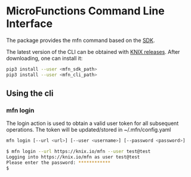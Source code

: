 <!--
   Copyright 2020 The KNIX Authors

   Licensed under the Apache License, Version 2.0 (the "License");
   you may not use this file except in compliance with the License.
   You may obtain a copy of the License at

       http://www.apache.org/licenses/LICENSE-2.0

   Unless required by applicable law or agreed to in writing, software
   distributed under the License is distributed on an "AS IS" BASIS,
   WITHOUT WARRANTIES OR CONDITIONS OF ANY KIND, either express or implied.
   See the License for the specific language governing permissions and
   limitations under the License.
-->
# MicroFunctions Command Line Interface

The package provides the mfn command based on the [SDK](https://github.com/knix-microfunctions/knix/mfn_sdk/).

The latest version of the CLI can be obtained with [KNIX releases](https://github.com/knix-microfunctions/knix/releases/).
After downloading, one can install it:
``` sh
pip3 install --user <mfn_sdk_path>
pip3 install --user <mfn_cli_path>
```

## Using the cli

### mfn login

The login action is used to obtain a valid user token for all subsequent operations.
The token will be updated/stored in ~/.mfn/config.yaml

``` sh
mfn login [--url <url>] [--user <username>] [--password <password>]
```

``` sh
$ mfn login --url https://knix.io/mfn --user test@test
Logging into https://knix.io/mfn as user test@test
Please enter the password: ************
$
```
